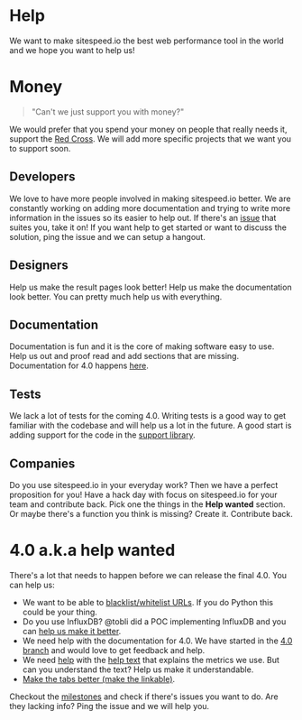 # Help
We want to make sitespeed.io the best web performance tool in the world and we hope you want to help us!

# Money
> "Can't we just support you with money?"

We would prefer that you spend your money on people that really needs it, support the [Red Cross](https://www.icrc.org/eng/donations/ways-to-donate/). We will add more specific projects that we want you to support soon.

## Developers
We love to have more people involved in making sitespeed.io better. We are constantly working on adding more documentation and trying to write more information in the issues so its easier to help out. If there's an [issue](https://github.com/sitespeedio/sitespeed.io/issues) that suites you, take it on! If you want help to get started or want to discuss the solution, ping the issue and we can setup a hangout.

## Designers
Help us make the result pages look better! Help us make the documentation look better. You can pretty much help us with everything.

## Documentation
Documentation is fun and it is the core of making software easy to use. Help us out and proof read and add sections that are missing. Documentation for 4.0 happens [here](https://github.com/sitespeedio/doc.sitespeed.io/tree/4.0).

## Tests
We lack a lot of tests for the coming 4.0. Writing tests is a good way to get familiar with the codebase and will help us a lot in the future. A good start is adding support for the code in the [support library](https://github.com/sitespeedio/sitespeed.io/tree/master/lib/support).


## Companies
Do you use sitespeed.io in your everyday work? Then we have a perfect proposition for you! Have a hack day with focus on sitespeed.io for your team and contribute back. Pick one the things in the **Help wanted** section. Or maybe there's a function you think is missing? Create it. Contribute back.

# 4.0 a.k.a help wanted
There's a lot that needs to happen before we can release the final 4.0. 
You can help us:
* We want to be able to [blacklist/whitelist URLs](https://github.com/sitespeedio/browsertime/issues/156). If you do Python this could be your thing.
* Do you use InfluxDB? @tobli did a POC implementing InfluxDB and you can [help us make it better](https://github.com/sitespeedio/sitespeed.io/issues/889).
* We need help with the documentation for 4.0. We have started in the [4.0 branch](https://github.com/sitespeedio/doc.sitespeed.io/tree/4.0) and would love to get feedback and help.
* We need [help](https://github.com/sitespeedio/sitespeed.io/issues/1089) with the [help text](https://github.com/sitespeedio/sitespeed.io/blob/master/lib/plugins/html/templates/help.pug) that explains the metrics we use. But can you understand the text? Help us make it understandable. 
* [Make the tabs better (make the linkable)](https://github.com/sitespeedio/sitespeed.io/issues/1087).

Checkout the [milestones](https://github.com/sitespeedio/sitespeed.io/milestones) and check if there's issues you want to do. Are they lacking info? Ping the issue and we will help you.
